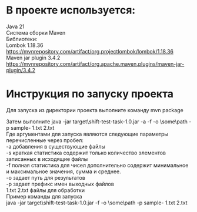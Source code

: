 # В проекте используется:

Java 21     
Система сборки Maven   
Библиотеки:   
Lombok 1.18.36     
https://mvnrepository.com/artifact/org.projectlombok/lombok/1.18.36     
Maven jar plugin 3.4.2      
https://mvnrepository.com/artifact/org.apache.maven.plugins/maven-jar-plugin/3.4.2     

# Инструкция по запуску проекта

Для запуска из директории проекта выполните команду mvn package

Затем выполните java -jar target\shift-test-task-1.0.jar -a -f -o \some\path -p sample- 1.txt 2.txt      
Где аргументами для запуска являются следующие параметры перечисленные через пробел:         
-a добавления в существующие файлы      
-s краткая статистика содержит только количество элементов записанных в исходящие файлы       
-f полная статистика для чисел дополнительно содержит минимальное и максимальное значения, сумма и среднее.      
-o задает путь для результатов      
-p задает префикс имен выходных файлов      
1.txt 2.txt файлы для обработки      
Пример команды для запуска      
java -jar target\shift-test-task-1.0.jar -f -o \some\path -p sample- 1.txt 2.txt       
